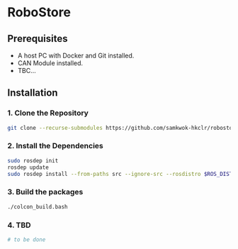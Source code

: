 # RoboStore

## Prerequisites

* A host PC with Docker and Git installed.
* CAN Module installed.
* TBC...

## Installation

### 1. Clone the Repository

```bash
git clone --recurse-submodules https://github.com/samkwok-hkclr/robostore_ws
```

### 2. Install the Dependencies

```bash
sudo rosdep init
rosdep update
sudo rosdep install --from-paths src --ignore-src --rosdistro $ROS_DISTRO -r -y
```

### 3. Build the packages

```bash
./colcon_build.bash
```

### 4. TBD

```bash
# to be done
```
